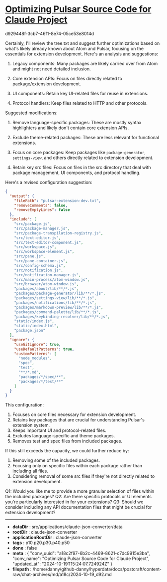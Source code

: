 # [Optimizing Pulsar Source Code for Claude Project](https://claude.ai/chat/a18c2f97-6b2c-4469-8621-c7dc9915e3ba)

d929448f-3cb7-46f1-8e74-05ce53e8014d

 Certainly, I'll review the tree.txt and suggest further optimizations based on what's likely already known about Atom and Pulsar, focusing on the essentials for extension development. Here's an analysis and suggestions:

1. Legacy components: Many packages are likely carried over from Atom and might not need detailed inclusion.

2. Core extension APIs: Focus on files directly related to package/extension development.

3. UI components: Retain key UI-related files for reuse in extensions.

4. Protocol handlers: Keep files related to HTTP and other protocols.

Suggested modifications:

1. Remove language-specific packages: These are mostly syntax highlighters and likely don't contain core extension APIs.

2. Exclude theme-related packages: These are less relevant for functional extensions.

3. Focus on core packages: Keep packages like `package-generator`, `settings-view`, and others directly related to extension development.

4. Retain key src files: Focus on files in the src directory that deal with package management, UI components, and protocol handling.

Here's a revised configuration suggestion:

```json
{
  "output": {
    "filePath": "pulsar-extension-dev.txt",
    "removeComments": false,
    "removeEmptyLines": false
  },
  "include": [
    "src/package.js",
    "src/package-manager.js",
    "src/package-transpilation-registry.js",
    "src/text-editor.js",
    "src/text-editor-component.js",
    "src/workspace.js",
    "src/workspace-element.js",
    "src/pane.js",
    "src/pane-container.js",
    "src/config-schema.js",
    "src/notification.js",
    "src/notification-manager.js",
    "src/main-process/atom-window.js",
    "src/browser/atom-window.js",
    "packages/about/lib/**/*.js",
    "packages/package-generator/lib/**/*.js",
    "packages/settings-view/lib/**/*.js",
    "packages/notifications/lib/**/*.js",
    "packages/markdown-preview/lib/**/*.js",
    "packages/command-palette/lib/**/*.js",
    "packages/keybinding-resolver/lib/**/*.js",
    "static/index.js",
    "static/index.html",
    "package.json"
  ],
  "ignore": {
    "useGitignore": true,
    "useDefaultPatterns": true,
    "customPatterns": [
      "node_modules",
      "spec",
      "test",
      "**/*.md",
      "packages/*/spec/**",
      "packages/*/test/**"
    ]
  }
}
```

This configuration:

1. Focuses on core files necessary for extension development.
2. Retains key packages that are crucial for understanding Pulsar's extension system.
3. Keeps important UI and protocol-related files.
4. Excludes language-specific and theme packages.
5. Removes test and spec files from included packages.

If this still exceeds the capacity, we could further reduce by:

1. Removing some of the included packages.
2. Focusing only on specific files within each package rather than including all files.
3. Considering removal of some src files if they're not directly related to extension development.

Q1: Would you like me to provide a more granular selection of files within the included packages?
Q2: Are there specific protocols or UI elements you're particularly interested in for your extensions?
Q3: Should we consider including any API documentation files that might be crucial for extension development?

---

* **dataDir** : src/applications/claude-json-converter/data
* **rootDir** : claude-json-converter
* **applicationRootDir** : claude-json-converter
* **tags** : p10.p20.p30.p40.p50
* **done** : false
* **meta** : {
  "conv_uuid": "a18c2f97-6b2c-4469-8621-c7dc9915e3ba",
  "conv_name": "Optimizing Pulsar Source Code for Claude Project",
  "updated_at": "2024-10-19T15:24:07.724924Z"
}
* **filepath** : /home/danny/github-danny/hyperdata/docs/postcraft/content-raw/chat-archives/md/a18c/2024-10-19_d92.md